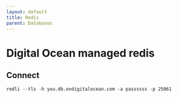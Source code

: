 ```yaml
---
layout: default
title: Redis
parent: Databases
---
```


# Digital Ocean managed redis

## Connect

```
redli --tls -h you.db.ondigitalocean.com -a passssss -p 25061
```
